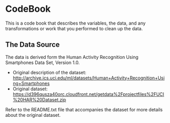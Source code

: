 # CodeBook

This is a code book that describes the variables, the data, and any transformations or work that you performed to clean up the data.

## The Data Source

The data is derived form the Human Activity Recognition Using Smartphones Data Set, Version 1.0.
* Original description of the dataset: http://archive.ics.uci.edu/ml/datasets/Human+Activity+Recognition+Using+Smartphones
* Original dataset: https://d396qusza40orc.cloudfront.net/getdata%2Fprojectfiles%2FUCI%20HAR%20Dataset.zip

Refer to the README.txt file that accompanies the dataset for more details about the original dataset.
 
## 